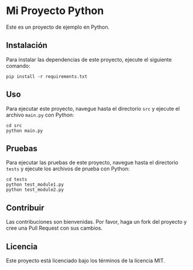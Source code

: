 # Mi Proyecto Python

Este es un proyecto de ejemplo en Python.

## Instalación

Para instalar las dependencias de este proyecto, ejecute el siguiente comando:

```
pip install -r requirements.txt
```

## Uso

Para ejecutar este proyecto, navegue hasta el directorio `src` y ejecute el archivo `main.py` con Python:

```
cd src
python main.py
```

## Pruebas

Para ejecutar las pruebas de este proyecto, navegue hasta el directorio `tests` y ejecute los archivos de prueba con Python:

```
cd tests
python test_module1.py
python test_module2.py
```

## Contribuir

Las contribuciones son bienvenidas. Por favor, haga un fork del proyecto y cree una Pull Request con sus cambios.

## Licencia

Este proyecto está licenciado bajo los términos de la licencia MIT.